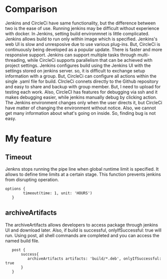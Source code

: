 # Comparison

Jenkins and CircleCi have same functionality, but the difference between two is the ease of use. 
Running jenkins may be difficult without experience with docker. In Jenkins, setting build environmnet is little complicated. 
Jenkins allows build to run only within image which is specified. Jenkins's web UI is slow and unresposive due to use various plug-ins. 
But, CircleCi is continuously being developed as a popular update. There is faster and more responsive support. Jenkins can support multiple 
tasks through multi-threading, while CircleCi supports parallelism that can be achieved with project settings. Jenkins configures build using 
the Jenkins UI with the settings stored on jenkins server. so, it is difficult to exchange setup information with a group. But, CircleCi can 
configure all actions within the single .yaml file for build. CIrcleCi connets directly to the Github repository and easy to share and backup 
with group member. But, I need to upload for testing each work. Also, CircleCI has features for debugging via ssh and it makes debugging easier, 
while jenkins manually debug by clicking action. The Jenkins environment changes only when the user directs it, but CircleCi have matter of changing 
the environment without notice. Also, we cannot get many information about what's going on inside. So, finding bug is not easy. 

# My feature

## Timeout
Jenkns stops running the pipe line when global runtime limit is specified. It allows to define time limits at a 
certain stage. This function prevents jenkins from disrupting operation. 

```
options {
        timeout(time: 1, unit: 'HOURS') 
   }
```

## archiveArtifacts
The archiveArtifacts allows developers to access package through jenkins UI and download later. 
Also, if build is successful, onlyIfSuccessful: true will run. Using post, 
all shell commands are completed and you can access the named build file.

```
   post {
       success{
          archiveArtifacts artifacts: 'build/*.deb', onlyIfSuccessful: true
       }
   }
```
